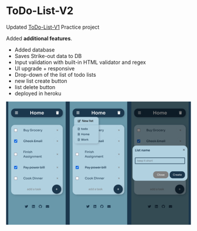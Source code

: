 # ToDo-List-V2

Updated [ToDo-List-V1](https://github.com/Kiran-M-P/ToDo-List) Practice project

Added __additional features__.

- Added database
- Saves Strike-out data to DB
- Input validation with built-in HTML validator and regex
- UI upgrade + responsive
- Drop-down of the list of todo lists
- new list create button
- list delete button
- deployed in heroku


![alt text](https://github.com/Kiran-M-P/ToDo-List-V2/blob/main/InShot_20220308_222751948.jpg)
